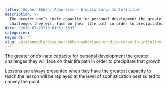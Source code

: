 ```yaml
---
title: 'Sepher Ehben: Aphorisms — Erudito Curvo In Infinitum'
description: >-
  The greater one’s inate capacity for personal development the greater
  challenges they will face on their life path in order to precipitate…
date: '2018-07-23T13:01:51.363Z'
categories: ''
keywords: ''
slug: /@jasonmedland/sepher-ehben-aphorisms-erudito-curvo-in-infinitum-d761319be232
---
```


The greater one’s inate capacity for personal development the greater challenges they will face on their life path in order to precipitate that growth.

Lessons are always presented when they have the greatest capacity to teach.the lesson will be replayed at the level of sophistication best suited to convey the point.